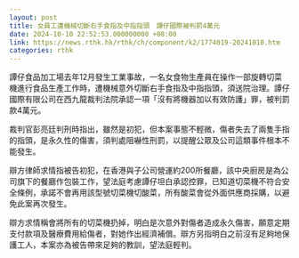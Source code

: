 ```yaml
---
layout: post
title: 女員工遭機械切斷右手食指及中指指頭　譚仔國際被判罰4萬元
date: 2024-10-10 22:52:53.000000000 +08:00
link: https://news.rthk.hk/rthk/ch/component/k2/1774019-20241010.htm
categories: rthk
---
```


譚仔食品加工場去年12月發生工業事故，一名女食物生產員在操作一部旋轉切菜機進行食品生產工作時，遭機械意外切斷右手食指及中指指頭，須送院治理。譚仔國際有限公司在西九龍裁判法院承認一項「沒有將機器加以有效防護」罪，被判罰款4萬元。

裁判官彭亮廷判刑時指出，雖然是初犯，但本案事態不輕微，傷者失去了兩隻手指的指頭，是永久性的傷害，須判處阻嚇性刑罰，以提醒公眾及公司這類事件根本不能發生。

辯方律師求情指被告初犯，在香港與子公司營運約200所餐廳，該中央廚房是為公司旗下的餐廳作包裝工作，望法庭考慮譚仔坦白承認控罪，已知道切菜機不符合安全條例，承諾不會再用該型號切菜機切酸菜，所有酸菜會從外面供應商採購，以避免此案再次發生。

辯方求情稱會將所有的切菜機扔掉，明白是次意外對傷者造成永久傷害，願意定期支付款項及醫療費用給傷者，對她作出經濟補償。辯方另指明白之前沒有足夠地保護工人，本案亦為被告帶來足夠的教訓，望法庭輕判。
